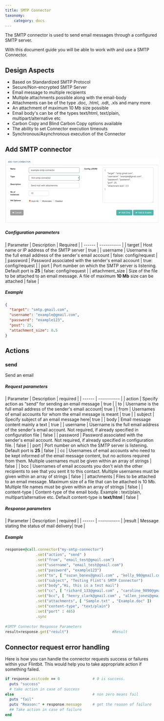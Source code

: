 ```yaml
---
title: SMTP Connector
taxonomy:
    category: docs
---
```


The SMTP connector is used to send email messages through a configured SMTP server.

With this document guide you will be able to work with and use a SMTP Connector.

## Design Aspects
+ Based on Standardized SMTP Protocol
+ Secure/Non-encrypted SMTP Server
+ Email message to multiple recipients
+ Multiple attachments possible along with the email-body
+ Attachments can be of the type .doc, .html, .odt, .xls and many more
+ An attachment of maximum 10 Mb size possible
+ Email body's can be of the types text/html, text/plain, multipart/alternative etc
+ Carbon Copy and Blind Carbon Copy options available
+ The ability to set Connector execution timeouts
+ Synchronous/Asynchronous execution of the Connector

## Add SMTP connector

![add_smtp_connector](add-smtp-conn.png)

##### Configuration parameters
| Parameter | Description | Required |
| ------ | ----------- |
| target | Host name or IP address of the SMTP server | true |
| username | Username is the full email address of the sender's email account | false: config/request |
| password | Password associated with the sender's email account | true: config/request  |
| port | Port number on which the SMTP server is listening. Default port is **25** | false: config/request  |
| attachment_size | Size of the file to be attached to an email message. A file of maximum **10 Mb** size can be attached | false |

##### Example
```json
{
  "target": "smtp.gmail.com",
  "username": "example@gmail.com",
  "password": "example123",
  "post": 25,
  "attachment_size": 0.5
}
```
## Actions

### send
Send an email

##### Request parameters
| Parameter | Description | required |
| ------ | ----------- |
| action | Specify action as “send” for sending an email message |	true |
| to | Username is the full email address of the sender's email account| true |
| from |	Usernames of email accounts for whom the email message is meant | true |
| subject	| Specify subject of an email message here|	true |
| body | Email message content mainly a text | true |
| username | Username is the full email address of the sender's email account. Not required, if already specified in configuration file |	false |
| password	| Password associated with the sender's email account. Not required, if already specified in configuration file. |	false |
| port | Port number on which the SMTP server is listening. Default port is **25** | false |
| cc | Usernames of email accounts who need to be kept informed of the email message content, but no actions required from them. Multiple usernames must be given within an array of strings | false |
| bcc |	Usernames of email accounts you don't wish the other recipients to see that you sent it to this contact. Multiple usernames must be given within an array of strings | false |
| attachments |	Files to be attached to an email message. Maximum size of a file that can be attached is 10 Mb. Multiple file names must be given within an array of strings |	false |
| content-type |	Content-type of the email body. Example : text/plain, multipart/alternative etc. Default content-type is **text/html** | false |

##### Response parameters
| Parameter | Description | required |
| ------ | ----------- |
|result	| Message stating the status of mail delivery| true |


##### Example
``` ruby
response=@call.connector("my-smtp-connector")
              .set("action", "send" )
              .set("from", "email_test@gmail.com")
              .set("username", "email_test@gmail.com")
              .set("password", "example123")
              .set("to", [ "suzan_bones@gmail.com" , "kelly_90@gmail.com" ])
              .set("subject", "Testing Flint's SMTP Connector")
              .set("body","Hi, this is a test mail")
              .set("cc", [ "richard_133@gmail.com" , "caroline_9090@gmail.com" ])
              .set("bcc", [ "henry_clark@gmail.com" , "allen_jones@gmail.com"])
              .set("attachments", [ "Sample.txt" , "Example.doc" ])
              .set("content-type", "text/plain")
              .set("port" : 465)
              .sync

#SMTP Connector Response Parameters
result=response.get("result")                    #Result
```


## Connector request error handling
Here is how you can handle the connector requests success or failures within your Flintbit. This would help you to take appropriate action if something failed.
``` ruby
if response.exitcode == 0               # 0 is success.
  puts "success"
  # take action in case of success
else                                    # non zero means fail
  puts "fail"
  puts "Reason:" + response.message     # get the reason of failure
  ## Take action in case of failure
end

```
